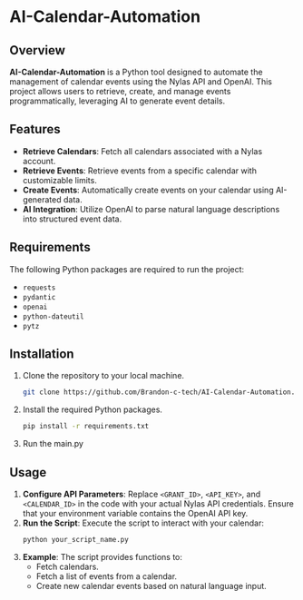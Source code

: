 # AI-Calendar-Automation

## Overview
**AI-Calendar-Automation** is a Python tool designed to automate the management of calendar events using the Nylas API and OpenAI. This project allows users to retrieve, create, and manage events programmatically, leveraging AI to generate event details.

## Features
- **Retrieve Calendars**: Fetch all calendars associated with a Nylas account.
- **Retrieve Events**: Retrieve events from a specific calendar with customizable limits.
- **Create Events**: Automatically create events on your calendar using AI-generated data.
- **AI Integration**: Utilize OpenAI to parse natural language descriptions into structured event data.

## Requirements

The following Python packages are required to run the project:

- `requests`
- `pydantic`
- `openai`
- `python-dateutil`
- `pytz`

## Installation

1. Clone the repository to your local machine.

    ```bash
    git clone https://github.com/Brandon-c-tech/AI-Calendar-Automation.git
    ```

2. Install the required Python packages.

    ```bash
    pip install -r requirements.txt
    ```

3. Run the main.py

## Usage
1. **Configure API Parameters**: Replace `<GRANT_ID>`, `<API_KEY>`, and `<CALENDAR_ID>` in the code with your actual Nylas API credentials. Ensure that your environment variable contains the OpenAI API key.
2. **Run the Script**: Execute the script to interact with your calendar:
    ```bash
    python your_script_name.py
    ```
3. **Example**: The script provides functions to:
    - Fetch calendars.
    - Fetch a list of events from a calendar.
    - Create new calendar events based on natural language input.
